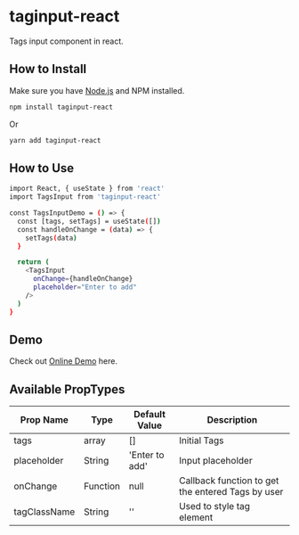 # taginput-react

Tags input component in react.

## How to Install

Make sure you have [Node.js](http://nodejs.org/) and NPM installed.

```sh
npm install taginput-react
```
Or
```sh
yarn add taginput-react
```

## How to Use

```sh
import React, { useState } from 'react'
import TagsInput from 'taginput-react'

const TagsInputDemo = () => {
  const [tags, setTags] = useState([])
  const handleOnChange = (data) => {
    setTags(data)
  }

  return (
    <TagsInput
      onChange={handleOnChange}
      placeholder="Enter to add"
    />
  )
}
```
## Demo

Check out [Online Demo](https://13ct0.csb.app/) here.

## Available PropTypes

| Prop Name | Type | Default Value | Description |
| --- | --- | --- | --- |
| tags | array | [] | Initial Tags |
| placeholder | String | 'Enter to add' | Input placeholder |
| onChange | Function | null | Callback function to get the entered Tags by user |
| tagClassName | String | '' | Used to style tag element |
